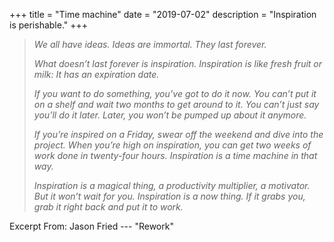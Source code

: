+++
title = "Time machine"
date = "2019-07-02"
description = "Inspiration is perishable."
+++

> *We all have ideas. Ideas are immortal. They last forever.*
>
> *What doesn’t last forever is inspiration. Inspiration is like fresh fruit or milk: It has an expiration date.*
>
> *If you want to do something, you’ve got to do it now. You can’t put it on a shelf and wait two months to get around to it. You can’t just say you’ll do it later. Later, you won’t be pumped up about it anymore.*
>
> *If you’re inspired on a Friday, swear off the weekend and dive into the project. When you’re high on inspiration, you can get two weeks of work done in twenty-four hours. Inspiration is a time machine in that way.*
>
> *Inspiration is a magical thing, a productivity multiplier, a motivator. But it won’t wait for you. Inspiration is a now thing. If it grabs you, grab it right back and put it to work.*

Excerpt From: Jason Fried --- "Rework"

